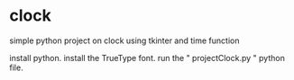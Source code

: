 # clock
simple python project on clock using tkinter and time function

install python.
install the TrueType font.
run the " projectClock.py " python file.
